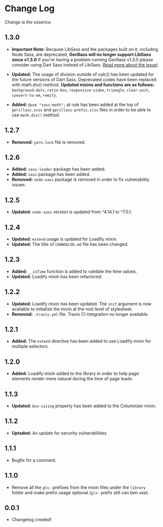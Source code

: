 # Change Log
_Change is the essence._

## 1.3.0

- **Important Note:** Because LibSass and the packages built on it, including Node Sass, are deprecated, **Gerillass will no longer support LibSass since v1.3.0** If you're having a problem running Gerillass v1.3.0 please consider using Dart Sass instead of LibSass. [Read more about the issue!](https://sass-lang.com/blog/libsass-is-deprecated)

- **Updated:** The usage of division outside of calc() has been updated for the future versions of Dart Sass. Deprecated codes have been replaced with math.div() method. **Updated mixins and functions are as follows:** `background-dots`, `ratio-box`, `responsive-video`, `triangle`, `clear-unit`, `convert-to-em`, `remify`.

- **Added:** `@use "sass:math";` at rule has been added at the top of `gerillass.scss` and `gerillass-prefix.scss` files in order to be able to use `math.div()` method.

## 1.2.7

- **Removed:** `yarn.lock` file is removed.

## 1.2.6

- **Added:** `sass-loader` package has been added.
- **Added:** `sass` package has been added.
- **Removed:** `node-sass` package is removed in order to fix vulnerability issues.

## 1.2.5

- **Updated:** `node-sass` version is updated from ^4.14.1 to ^7.0.1.

## 1.2.4

- **Updated:** `extend` usage is updated for Loadify mixin.
- **Updated:** The title of `CHANGELOG.md` file has been changed.

## 1.2.3

- **Added:** `__isTime` function is added to validate the time values.
- **Updated:** Loadify mixin has been refactored.

## 1.2.2

- **Updated:** Loadify mixin has been updated. The `init` argument is now available to initialize the mixin at the root level of stylesheet.
- **Removed:** `.travis.yml` file. Travis CI integration no longer available.

## 1.2.1

- **Added:** The `extend` directive has been added to use Loadify mixin for multiple selectors.

## 1.2.0

- **Added:** Loadify mixin added to the library in order to help page elements render more natural during the time of page loads.

## 1.1.3

- **Updated:** `box-sizing` property has been added to the Columnizer mixin.

## 1.1.2

- **Uptaded:** An update for security vulnerabilities.

## 1.1.1

- Bugfix for a comment.

## 1.1.0

- Remove all the `gls-` prefixes from the mixin files under the `library` folder and make prefix usage optional (`gls-` prefix still can ben use).

## 0.0.1

- Changelog created!
